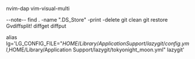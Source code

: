nvim-dap
vim-visual-multi


--note--
find . -name ".DS_Store" -print -delete
git clean
git restore
Gvdiffsplit!
diffget
diffput

<!-- LazyGit Configuration -->
alias lg='LG_CONFIG_FILE="$HOME/Library/Application Support/lazygit/config.yml,$HOME/Library/Application Support/lazygit/tokyonight_moon.yml" lazygit'
